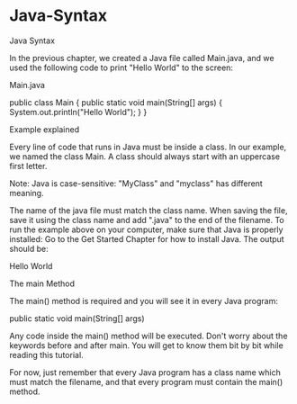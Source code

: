 # Java-Syntax
Java Syntax

In the previous chapter, we created a Java file called Main.java, and we used the following code to print "Hello World" to the screen:

Main.java

public class Main {
  public static void main(String[] args) {
    System.out.println("Hello World");
  }
}

Example explained

Every line of code that runs in Java must be inside a class. In our example, we named the class Main. A class should always start with an uppercase first letter.

Note: Java is case-sensitive: "MyClass" and "myclass" has different meaning.

The name of the java file must match the class name. When saving the file, save it using the class name and add ".java" to the end of the filename. To run the example above on your computer, make sure that Java is properly installed: Go to the Get Started Chapter for how to install Java. The output should be:

Hello World

The main Method

The main() method is required and you will see it in every Java program:

public static void main(String[] args)

Any code inside the main() method will be executed. Don't worry about the keywords before and after main. You will get to know them bit by bit while reading this tutorial.

For now, just remember that every Java program has a class name which must match the filename, and that every program must contain the main() method.
